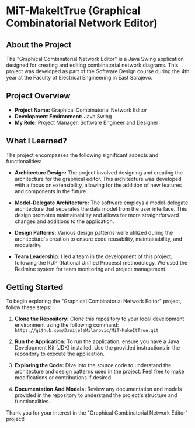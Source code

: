 # MiT-MakeItTrue (Graphical Combinatorial Network Editor) 

## About the Project

The "Graphical Combinatorial Network Editor" is a Java Swing application designed for creating and editing combinatorial network diagrams. This project was developed as part of the Software Design course during the 4th year at the Faculty of Electrical Engineering in East Sarajevo.

## Project Overview

- **Project Name:** Graphical Combinatorial Network Editor
- **Development Environment:** Java Swing
- **My Role:** Project Manager, Software Engineer and Designer

## What I Learned?

The project encompasses the following significant aspects and functionalities:

- **Architecture Design:** The project involved designing and creating the architecture for the graphical editor. This architecture was developed with a focus on extensibility, allowing for the addition of new features and components in the future.

- **Model-Delegate Architecture:** The software employs a model-delegate architecture that separates the data model from the user interface. This design promotes maintainability and allows for more straightforward changes and additions to the application.

- **Design Patterns:** Various design patterns were utilized during the architecture's creation to ensure code reusability, maintainability, and modularity.

- **Team Leadership:**  I led a team in the development of this project, following the RUP (Rational Unified Process) methodology. We used the Redmine system for team monitoring and project management.

## Getting Started

To begin exploring the "Graphical Combinatorial Network Editor" project, follow these steps:

1. **Clone the Repository:** Clone this repository to your local development environment using the following command: `https://github.com/DanijelaMilanovic/MiT-MakeItTrue.git`

2. **Run the Application:** To run the application, ensure you have a Java Development Kit (JDK) installed. Use the provided instructions in the repository to execute the application.

3. **Exploring the Code:** Dive into the source code to understand the architecture and design patterns used in the project. Feel free to make modifications or contributions if desired.

4. **Documentation And Models:** Review any documentation and models provided in the repository to understand the project's structure and functionalities.

Thank you for your interest in the "Graphical Combinatorial Network Editor" project!
